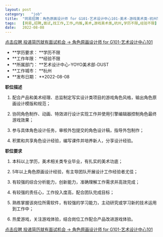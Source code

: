 ```yaml
---
layout:	post
category:	"job"
title:	"网易招聘：角色原画设计师 for G101-艺术设计中心101-美术-游戏美术类-杭州学历不限经验不限"
tags:	[网易,招聘,面试,找工作,工作,内推,美术,游戏美术类,杭州,学历不限,经验不限]
date:	2022-08-08
---
```


[点击应聘 投递简历就有面试机会 ->  角色原画设计师 for G101-艺术设计中心101](http://mobile.bole.netease.com/bole/boleDetail?id=42172&employeeId=346f03c3cda5f04c&key=all)



- **学历要求： **学历不限
- **工作年限： **经验不限
- **所属部门： **艺术设计中心-YOYO美术部-DUST
- **工作城市： **杭州
- **发布日期： **2022-08-08



**职位描述**



1. 配合产品和美术经理、总监制定写实设计类项目的游戏角色风格，输出角色原画设计模版和规范；

2. 协同角色制作、动画、特效进行设计实现工作并使用引擎编辑器控制角色最终游戏效果；

3. 参与具体角色设计任务，审核外包提交的角色设计稿，指导外包制作；

4. 积累和共享角色设计经验，编写课件并培养新人，分享设计经验。



**职位要求**

1. 本科以上学历，美术相关类专业毕业，有扎实的美术功底；

2. 5年以上角色原画设计经验，有主导团队开展设计工作经验者尤佳；

3. 有较强的综合分析能力，创新能力，准确理解工作需求并高效完成；

4. 有较强的责任心，工作投入度高，配合团队完成目标；

5. 熟练掌握该岗位所需软件，有较强的学习能力，主动研究或学习新的技术运用到工作中；

6. 热爱游戏，关注游戏体验，结合岗位工作配合产品改进游戏体验。



[点击应聘 投递简历就有面试机会 ->  角色原画设计师 for G101-艺术设计中心101](http://mobile.bole.netease.com/bole/boleDetail?id=42172&employeeId=346f03c3cda5f04c&key=all)
